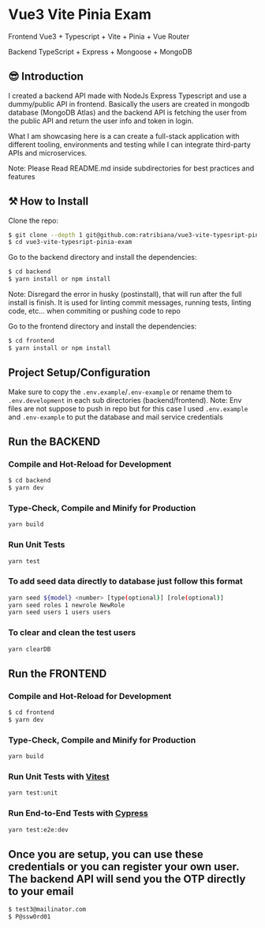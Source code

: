 # Vue3 Vite Pinia Exam

Frontend
Vue3 + Typescript + Vite + Pinia + Vue Router

Backend
TypeScript + Express + Mongoose + MongoDB

## 😎 Introduction

I created a backend API made with NodeJs Express Typescript and use a dummy/public API in frontend.
Basically the users are created in mongodb database (MongoDB Atlas) and the backend API is fetching the user from the public API and return the user info and token in login.

What I am showcasing here is a can create a full-stack application with different tooling, environments and testing while I can integrate third-party APIs and microservices.

Note: Please Read README.md inside subdirectories for best practices and features

## ⚒ How to Install

Clone the repo:

```bash
$ git clone --depth 1 git@github.com:ratribiana/vue3-vite-typesript-pinia-exam.git
$ cd vue3-vite-typesript-pinia-exam
```

Go to the backend directory and install the dependencies:

```bash
$ cd backend
$ yarn install or npm install
```
Note: Disregard the error in husky (postinstall), that will run after the full install is finish. It is used for linting commit messages, running tests, linting code, etc... when commiting or pushing code to repo

Go to the frontend directory and install the dependencies: 

```bash
$ cd frontend
$ yarn install or npm install
```

## Project Setup/Configuration

Make sure to copy the `.env.example`/`.env-example` or rename them to `.env.development` in each sub directories (backend/frontend).
Note: Env files are not suppose to push in repo but for this case I used `.env.example` and `.env-example` to put the database and mail service credentials

## Run the BACKEND

### Compile and Hot-Reload for Development

```bash
$ cd backend
$ yarn dev
```

### Type-Check, Compile and Minify for Production

```sh
yarn build
```

### Run Unit Tests

```sh
yarn test
```

### To add seed data directly to database just follow this format

```sh
yarn seed ${model} <number> [type(optional)] [role(optional)]
yarn seed roles 1 newrole NewRole
yarn seed users 1 users users
```

### To clear and clean the test users

```sh
yarn clearDB
```

## Run the FRONTEND

### Compile and Hot-Reload for Development

```bash
$ cd frontend
$ yarn dev
```

### Type-Check, Compile and Minify for Production

```sh
yarn build
```

### Run Unit Tests with [Vitest](https://vitest.dev/)

```sh
yarn test:unit
```

### Run End-to-End Tests with [Cypress](https://www.cypress.io/)

```sh
yarn test:e2e:dev
```

## Once you are setup, you can use these credentials or you can register your own user. The backend API will send you the OTP directly to your email

```bash
$ test3@mailinator.com
$ P@ssw0rd01
```